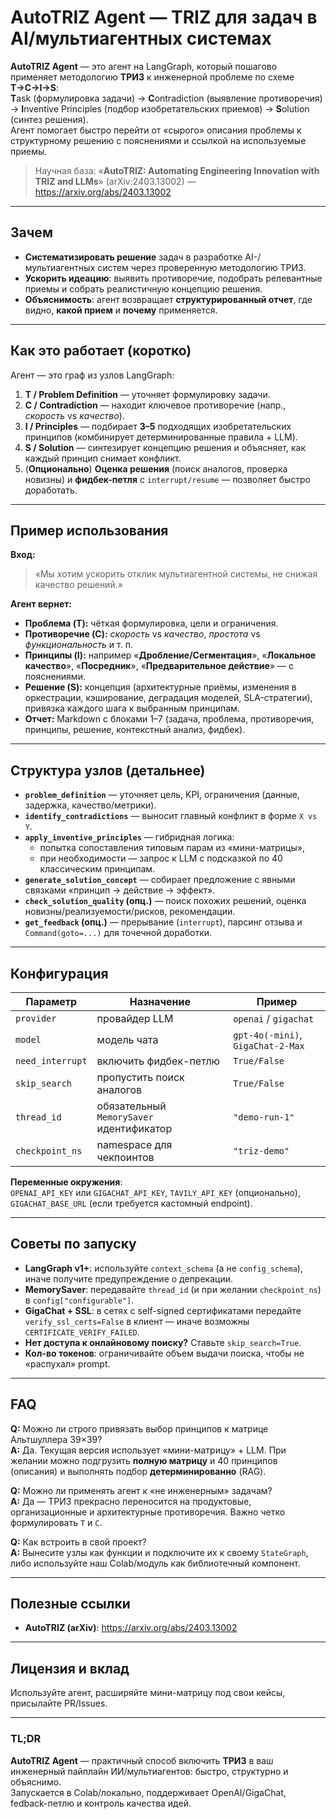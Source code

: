 
# AutoTRIZ Agent — TRIZ для задач в AI/мультиагентных системах

**AutoTRIZ Agent** — это агент на LangGraph, который пошагово применяет методологию **ТРИЗ** к инженерной проблеме по схеме **T→C→I→S**:  
**T**ask (формулировка задачи) → **C**ontradiction (выявление противоречия) → **I**nventive Principles (подбор изобретательских приемов) → **S**olution (синтез решения).  
Агент помогает быстро перейти от «сырого» описания проблемы к структурному решению с пояснениями и ссылкой на используемые приемы.

> Научная база: «**AutoTRIZ: Automating Engineering Innovation with TRIZ and LLMs**» (arXiv:2403.13002) — https://arxiv.org/abs/2403.13002

---

## Зачем

- **Систематизировать решение** задач в разработке AI-/мультиагентных систем через проверенную методологию ТРИЗ.  
- **Ускорить идеацию**: выявить противоречие, подобрать релевантные приемы и собрать реалистичную концепцию решения.  
- **Объяснимость**: агент возвращает **структурированный отчет**, где видно, **какой прием** и **почему** применяется.

---

## Как это работает (коротко)

Агент — это граф из узлов LangGraph:

1. **T / Problem Definition** — уточняет формулировку задачи.  
2. **C / Contradiction** — находит ключевое противоречие (напр., *скорость* vs *качество*).  
3. **I / Principles** — подбирает **3–5** подходящих изобретательских принципов (комбинирует детерминированные правила + LLM).  
4. **S / Solution** — синтезирует концепцию решения и объясняет, как каждый принцип снимает конфликт.  
5. (**Опционально**) **Оценка решения** (поиск аналогов, проверка новизны) и **фидбек-петля** с `interrupt/resume` — позволяет быстро доработать.

---

## Пример использования

**Вход:**  
> «Мы хотим ускорить отклик мультиагентной системы, не снижая качество решений.»

**Агент вернет:**

- **Проблема (T):** чёткая формулировка, цели и ограничения.  
- **Противоречие (C):** *скорость* vs *качество*, *простота* vs *функциональность* и т. п.  
- **Принципы (I):** например «**Дробление/Сегментация**», «**Локальное качество**», «**Посредник**», «**Предварительное действие**» — с пояснениями.  
- **Решение (S):** концепция (архитектурные приёмы, изменения в оркестрации, кэширование, деградация моделей, SLA-стратегии), привязка каждого шага к выбранным принципам.  
- **Отчет:** Markdown c блоками 1–7 (задача, проблема, противоречия, принципы, решение, контекстный анализ, фидбек).

---

## Структура узлов (детальнее)

- **`problem_definition`** — уточняет цель, KPI, ограничения (данные, задержка, качество/метрики).  
- **`identify_contradictions`** — выносит главный конфликт в форме `X vs Y`.  
- **`apply_inventive_principles`** — гибридная логика:  
  - попытка сопоставления типовым парам из «мини-матрицы»,  
  - при необходимости — запрос к LLM с подсказкой по 40 классическим принципам.  
- **`generate_solution_concept`** — собирает предложение с явными связками «принцип → действие → эффект».  
- **`check_solution_quality` (опц.)** — поиск похожих решений, оценка новизны/реализуемости/рисков, рекомендации.  
- **`get_feedback` (опц.)** — прерывание (`interrupt`), парсинг отзыва и `Command(goto=...)` для точечной доработки.

---

## Конфигурация

| Параметр | Назначение | Пример |
|---|---|---|
| `provider` | провайдер LLM | `openai` / `gigachat` |
| `model` | модель чата | `gpt-4o(-mini)`, `GigaChat-2-Max` |
| `need_interrupt` | включить фидбек-петлю | `True/False` |
| `skip_search` | пропустить поиск аналогов | `True/False` |
| `thread_id` | обязательный `MemorySaver` идентификатор | `"demo-run-1"` |
| `checkpoint_ns` | namespace для чекпоинтов | `"triz-demo"` |

**Переменные окружения**:  
`OPENAI_API_KEY` или `GIGACHAT_API_KEY`, `TAVILY_API_KEY` (опционально), `GIGACHAT_BASE_URL` (если требуется кастомный endpoint).

---

## Советы по запуску

- **LangGraph v1+**: используйте `context_schema` (а не `config_schema`), иначе получите предупреждение о депрекации.  
- **MemorySaver**: передавайте `thread_id` (и при желании `checkpoint_ns`) в `config["configurable"]`.  
- **GigaChat + SSL**: в сетях с self-signed сертификатами передайте `verify_ssl_certs=False` в клиент — иначе возможны `CERTIFICATE_VERIFY_FAILED`.  
- **Нет доступа к онлайновому поиску?** Ставьте `skip_search=True`.  
- **Кол-во токенов**: ограничивайте объем выдачи поиска, чтобы не «распухал» prompt.

---

## FAQ

**Q:** Можно ли строго привязать выбор принципов к матрице Альтшуллера 39×39?  
**A:** Да. Текущая версия использует «мини-матрицу» + LLM. При желании можно подгрузить **полную матрицу** и 40 принципов (описания) и выполнять подбор **детерминированно** (RAG).

**Q:** Можно ли применять агент к «не инженерным» задачам?  
**A:** Да — ТРИЗ прекрасно переносится на продуктовые, организационные и архитектурные противоречия. Важно четко формулировать `T` и `C`.

**Q:** Как встроить в свой проект?  
**A:** Вынесите узлы как функции и подключите их к своему `StateGraph`, либо используйте наш Colab/модуль как библиотечный компонент.

---

## Полезные ссылки

- **AutoTRIZ (arXiv)**: https://arxiv.org/abs/2403.13002

---

## Лицензия и вклад

Используйте агент, расширяйте мини-матрицу под свои кейсы, присылайте PR/Issues.  

---

### TL;DR

**AutoTRIZ Agent** — практичный способ включить **ТРИЗ** в ваш инженерный пайплайн ИИ/мультиагентов: быстро, структурно и объяснимо.  
Запускается в Colab/локально, поддерживает OpenAI/GigaChat, fedback-петлю и контроль качества идей.
